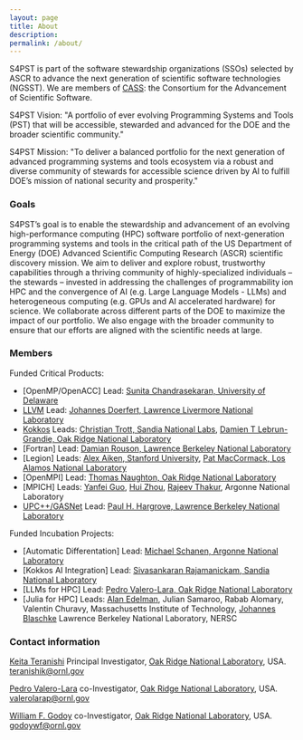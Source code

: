 ```yaml
---
layout: page
title: About
description:
permalink: /about/
---
```


S4PST is part of the software stewardship organizations (SSOs) selected by ASCR to
advance the next generation of scientific software technologies (NGSST). We are members of [CASS](https://cass.community/): the Consortium for the Advancement of Scientific Software.

S4PST Vision:
"A portfolio of ever evolving Programming Systems and Tools (PST) that will be accessible, stewarded and advanced for the DOE and the broader scientific community."

S4PST Mission: 
"To deliver a balanced portfolio for the next generation of advanced programming systems and
tools ecosystem via a robust and diverse community of stewards for accessible science driven by AI to fulfill DOE’s mission of national security and prosperity."


### Goals

S4PST’s goal is to enable the stewardship and advancement of an evolving high-performance
computing (HPC) software portfolio of next-generation programming systems and tools in the critical path of the US Department of Energy (DOE) Advanced Scientific Computing Research (ASCR) scientific discovery mission. We aim to deliver and explore robust, trustworthy capabilities through a thriving community of highly-specialized individuals – the stewards – invested in addressing the challenges of programmability ion HPC and the convergence of AI (e.g. Large Language Models - LLMs) and heterogeneous computing (e.g. GPUs and AI accelerated hardware) for science. We collaborate across different parts of the DOE to maximize the impact of our portfolio. We also engage with the broader community to ensure that our efforts are aligned with the scientific needs at large.

### Members

Funded Critical Products:

- [OpenMP/OpenACC]  Lead: [Sunita Chandrasekaran, University of Delaware](https://crpl.cis.udel.edu/sunita/)
- [LLVM](https://github.com/llvm-doe-org) Lead: [Johannes Doerfert, Lawrence Livermore National Laboratory](https://jdoerfert.github.io/)
- [Kokkos](https://kokkos.org/) Leads: [Christian Trott, Sandia National Labs](https://christiantrott.com/), [Damien T Lebrun-Grandie, Oak Ridge National Laboratory](https://www.ornl.gov/staff-profile/damien-t-lebrun-grandie)
- [Fortran] Lead: [Damian Rouson, Lawrence Berkeley National Laboratory](https://crd.lbl.gov/divisions/amcr/computer-science-amcr/class/members/damian-rouson/)
- [Legion] Leads: [Alex Aiken, Stanford University](https://cs.stanford.edu/~aiken/), [Pat MacCormack, Los Alamos National Laboratory](https://laro.lanl.gov/esploro/profile/patrick_mccormick/overview) 
- [OpenMPI] Lead: [Thomas Naughton, Oak Ridge National Laboratory](https://www.ornl.gov/staff-profile/thomas-naughton)
- [MPICH] Leads: [Yanfei Guo](https://www.anl.gov/profile/yanfei-guo), [Hui Zhou](https://www.anl.gov/profile/hui-zhou), [Rajeev Thakur](https://www.anl.gov/profile/rajeev-thakur), Argonne National Laboratory
- [UPC++/GASNet](https://gasnet.lbl.gov/) Lead: [Paul H. Hargrove, Lawrence Berkeley National Laboratory](https://crd.lbl.gov/divisions/amcr/computer-science-amcr/class/members/paul-hargrove/)

Funded Incubation Projects:

- [Automatic Differentation] Lead: [Michael Schanen, Argonne National Laboratory](https://www.anl.gov/profile/michel-schanen)
- [Kokkos AI Integration] Lead: [Sivasankaran Rajamanickam, Sandia National Laboratory](https://www.sandia.gov/people/staff/sivasankaran-rajamanickam/)
- [LLMs for HPC] Lead: [Pedro Valero-Lara, Oak Ridge National Laboratory](https://www.ornl.gov/staff-profile/pedro-valero-lara)
- [Julia for HPC] Leads: [Alan Edelman](https://math.mit.edu/~edelman/), Julian Samaroo, Rabab Alomary, Valentin Churavy, Massachusetts Institute of Technology, [Johannes Blaschke](https://www.nersc.gov/about/nersc-staff/data-science-engagement-group/johannes-blaschke/) Lawrence Berkeley National Laboratory, NERSC


### Contact information

[Keita Teranishi](https://www.ornl.gov/staff-profile/keita-teranishi) Principal Investigator, [Oak Ridge National Laboratory](https://www.ornl.gov/), USA. teranishik@ornl.gov

[Pedro Valero-Lara](https://www.ornl.gov/staff-profile/pedro-valero-lara) co-Investigator, [Oak Ridge National Laboratory](https://www.ornl.gov/), USA. valerolarap@ornl.gov

[William F. Godoy](https://www.ornl.gov/staff-profile/william-f-godoy) co-Investigator, [Oak Ridge National Laboratory](https://www.ornl.gov/), USA. godoywf@ornl.gov

